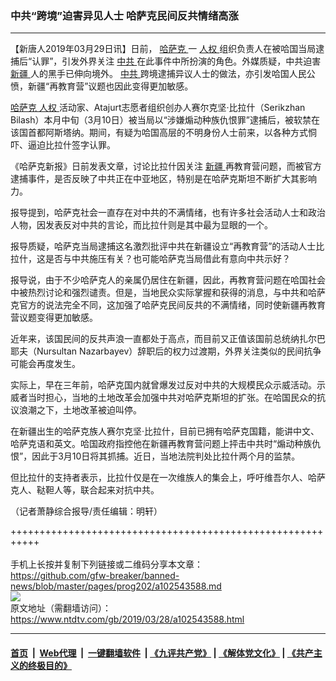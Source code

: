 ### 中共“跨境”迫害异见人士  哈萨克民间反共情绪高涨
------------------------

<div class="post_content" itemprop="articleBody">
 <p>
  【新唐人2019年03月29日讯】日前，
  <a href="https://www.ntdtv.com/gb/哈萨克.htm">
   哈萨克
  </a>
  一
  <a href="https://www.ntdtv.com/gb/人权.htm">
   人权
  </a>
  组织负责人在被哈国当局逮捕后“认罪”，引发外界关注
  <a href="https://www.ntdtv.com/gb/中共.htm">
   中共
  </a>
  在此事件中所扮演的角色。外媒质疑，中共迫害
  <a href="https://www.ntdtv.com/gb/新疆.htm">
   新疆
  </a>
  人的黑手已伸向境外。
  <a href="https://www.ntdtv.com/gb/中共.htm">
   中共
  </a>
  跨境逮捕异议人士的做法，亦引发哈国人民公愤，新疆“再教育营”议题也因此变得更加敏感。
 </p>
 <p>
  <a href="https://www.ntdtv.com/gb/哈萨克.htm">
   哈萨克
  </a>
  <a href="https://www.ntdtv.com/gb/人权.htm">
   人权
  </a>
  活动家、Atajurt志愿者组织创办人赛尔克坚·比拉什（Serikzhan Bilash）本月中旬（3月10日）被当局以“涉嫌煽动种族仇恨罪”逮捕后，被软禁在该国首都阿斯塔纳。期间，有疑为哈国高层的不明身份人士前来，以各种方式恫吓、逼迫比拉什签字认罪。
 </p>
 <p>
  《哈萨克新报》日前发表文章，讨论比拉什因关注
  <a href="https://www.ntdtv.com/gb/新疆.htm">
   新疆
  </a>
  再教育营问题，而被官方逮捕事件，是否反映了中共正在中亚地区，特别是在哈萨克斯坦不断扩大其影响力。
 </p>
 <p>
  报导提到，哈萨克社会一直存在对中共的不满情绪，也有许多社会活动人士和政治人物，因发表反对中共的言论，而比拉什则是其中最为显眼的一个。
 </p>
 <p>
  报导质疑，哈萨克当局逮捕这名激烈批评中共在新疆设立“再教育营”的活动人士比拉什，这是否与中共施压有关？也可能哈萨克当局借此有意向中共示好？
 </p>
 <p>
  报导说，由于不少哈萨克人的亲属仍居住在新疆，因此，再教育营问题在哈国社会中被热烈讨论和强烈谴责。但是，当地民众实际掌握和获得的消息，与中共和哈萨克官方的说法完全不同，这加强了哈萨克民间反共的不满情绪，同时使新疆再教育营议题变得更加敏感。
 </p>
 <p>
  近年来，该国民间的反共声浪一直都处于高点，而目前又正值该国前总统纳扎尔巴耶夫（Nursultan Nazarbayev）辞职后的权力过渡期，外界关注类似的民间抗争可能会再度发生。
 </p>
 <p>
  实际上，早在三年前，哈萨克国内就曾爆发过反对中共的大规模民众示威活动。示威者当时担心，当地的土地改革会加强中共对哈萨克斯坦的扩张。在哈国民众的抗议浪潮之下，土地改革被迫叫停。
 </p>
 <p>
  在新疆出生的哈萨克族人赛尔克坚·比拉什，目前已拥有哈萨克国籍，能讲中文、哈萨克语和英文。哈国政府指控他在新疆再教育营问题上抨击中共时“煽动种族仇恨”，因此于3月10日将其抓捕。近日，当地法院判处比拉什两个月的监禁。
 </p>
 <p>
  但比拉什的支持者表示，比拉什仅是在一次维族人的集会上，呼吁维吾尔人、哈萨克人、鞑靼人等，联合起来对抗中共。
 </p>
 <p>
  （记者萧静综合报导/责任编辑：明轩）
 </p>
 <div class="single_ad">
 </div>
</div>

+++++++++++++++++++++++++++++++++++++++++++++++++++++++++++<br/><br/>
手机上长按并复制下列链接或二维码分享本文章：<br/>
https://github.com/gfw-breaker/banned-news/blob/master/pages/prog202/a102543588.md <br/>
<a href='https://github.com/gfw-breaker/banned-news/blob/master/pages/prog202/a102543588.md'><img src='https://github.com/gfw-breaker/banned-news/blob/master/pages/prog202/a102543588.md.png'/></a> <br/>
原文地址（需翻墙访问）：https://www.ntdtv.com/gb/2019/03/28/a102543588.html


------------------------
#### [首页](https://github.com/gfw-breaker/banned-news/blob/master/README.md) &nbsp;|&nbsp; [Web代理](https://github.com/labour-camp/helloworld) &nbsp;|&nbsp; [一键翻墙软件](https://github.com/gfw-breaker/nogfw/blob/master/README.md) &nbsp;| [《九评共产党》](https://github.com/gfw-breaker/9ping.md/blob/master/README.md#九评之一评共产党是什么) | [《解体党文化》](https://github.com/gfw-breaker/jtdwh.md/blob/master/README.md) | [《共产主义的终极目的》](https://github.com/gfw-breaker/gczydzjmd.md/blob/master/README.md)

